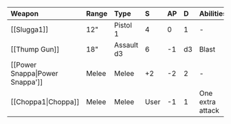 | Weapon                          | Range | Type       | S    | AP  | D   | Abilities        |
|:------------------------------- |:----- |:---------- |:---- |:--- |:--- |:---------------- |
| [[Slugga1]]                      | 12"   | Pistol 1   | 4    | 0   | 1   | -                |
| [[Thump Gun]]                   | 18"   | Assault d3 | 6    | -1  | d3  | Blast            |
| [[Power Snappa\|Power Snappa']] | Melee | Melee      | +2   | -2  | 2   | -                |
| [[Choppa1\|Choppa]]             | Melee | Melee      | User | -1  | 1   | One extra attack |